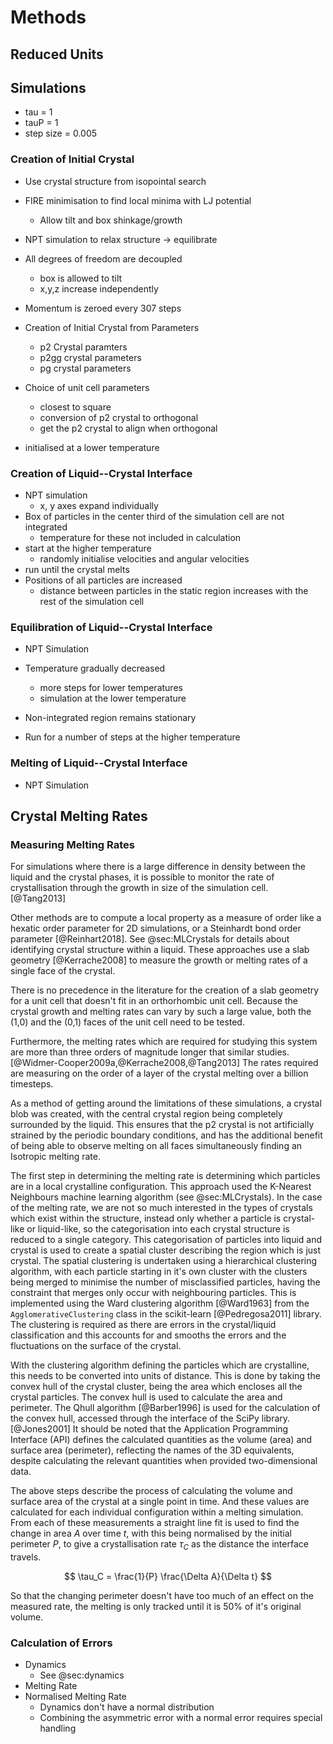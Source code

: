 # Methods

## Reduced Units

## Simulations

- tau = 1
- tauP = 1
- step size = 0.005

### Creation of Initial Crystal

- Use crystal structure from isopointal search
- FIRE minimisation to find local minima with LJ potential
    - Allow tilt and box shinkage/growth

- NPT simulation to relax structure -> equilibrate
- All degrees of freedom are decoupled
    - box is allowed to tilt
    - x,y,z increase independently
- Momentum is zeroed every 307 steps

- Creation of Initial Crystal from Parameters
    - p2 Crystal paramters
    - p2gg crystal parameters
    - pg crystal parameters

- Choice of unit cell parameters
    - closest to square
    - conversion of p2 crystal to orthogonal
    - get the p2 crystal to align when orthogonal

- initialised at a lower temperature

### Creation of Liquid--Crystal Interface

- NPT simulation
    - x, y axes expand individually
- Box of particles in the center third of the simulation cell are not integrated
    - temperature for these not included in calculation
- start at the higher temperature
    - randomly initialise velocities and angular velocities
- run until the crystal melts
- Positions of all particles are increased
    - distance between particles in the static region increases with the rest of the
      simulation cell

### Equilibration of Liquid--Crystal Interface

- NPT Simulation
- Temperature gradually decreased
    - more steps for lower temperatures
    - simulation at the lower temperature
- Non-integrated region remains stationary

- Run for a number of steps at the higher temperature

### Melting of Liquid--Crystal Interface

- NPT Simulation

## Crystal Melting Rates

### Measuring Melting Rates

For simulations where there is
a large difference in density
between the liquid and the crystal phases,
it is possible to monitor the rate of crystallisation
through the growth in size of the simulation cell. [@Tang2013]

Other methods are to compute a local property as a measure of order
like a hexatic order parameter for 2D simulations,
or a Steinhardt bond order parameter [@Reinhart2018].
See @sec:MLCrystals for details about identifying
crystal structure within a liquid.
These approaches use a slab geometry [@Kerrache2008]
to measure the growth or melting rates
of a single face of the crystal.

There is no precedence in the literature
for the creation of a slab geometry
for a unit cell that doesn't fit in an orthorhombic unit cell.
Because the crystal growth and melting rates can vary by such a large value,
both the (1,0) and the (0,1) faces of the unit cell need to be tested.

Furthermore, the melting rates which are required for studying this system
are more than three orders of magnitude longer that similar studies. [@Widmer-Cooper2009a,@Kerrache2008,@Tang2013]
The rates required are measuring on the order of
a layer of the crystal melting over
a billion timesteps.

As a method of getting around the limitations of these simulations,
a crystal blob was created,
with the central crystal region being completely surrounded by the liquid.
This ensures that the p2 crystal
is not artificially strained by the periodic boundary conditions,
and has the additional benefit
of being able to observe melting on all faces simultaneously
finding an Isotropic melting rate.

The first step in determining the melting rate
is determining which particles
are in a local crystalline configuration.
This approach used the K-Nearest Neighbours
machine learning algorithm (see @sec:MLCrystals).
In the case of the melting rate,
we are not so much interested in the types of crystals
which exist within the structure,
instead only whether a particle
is crystal-like or liquid-like,
so the categorisation into each crystal structure is
reduced to a single category.
This categorisation of particles into
liquid and crystal is used
to create a spatial cluster
describing the region which is just crystal.
The spatial clustering is undertaken
using a hierarchical clustering algorithm,
with each particle starting in it's own cluster
with the clusters being merged to minimise
the number of misclassified particles,
having the constraint that merges only occur
with neighbouring particles.
This is implemented using the Ward clustering algorithm [@Ward1963]
from the `AgglomerativeClustering` class
in the scikit-learn [@Pedregosa2011] library.
The clustering is required
as there are errors in the crystal/liquid classification
and this accounts for and smooths the errors
and the fluctuations on the surface of the crystal.

With the clustering algorithm defining the particles which are crystalline,
this needs to be converted into units of distance.
This is done by taking the convex hull
of the crystal cluster,
being the area which encloses all the crystal particles.
The convex hull is used to calculate the area and perimeter.
The Qhull algorithm [@Barber1996] is used for
the calculation of the convex hull,
accessed through the interface of the SciPy library. [@Jones2001]
It should be noted that the Application Programming Interface (API)
defines the calculated quantities as
the volume (area) and surface area (perimeter),
reflecting the names of the 3D equivalents,
despite calculating the relevant quantities when
provided two-dimensional data.

The above steps describe the process
of calculating the volume and surface area
of the crystal at a single point in time.
And these values are calculated
for each individual configuration within a melting simulation.
From each of these measurements
a straight line fit
is used to find the change in area $A$ over time $t$,
with this being normalised by the initial perimeter $P$,
to give a crystallisation rate $\tau_C$ as the distance the interface travels.

$$ \tau_C = \frac{1}{P} \frac{\Delta A}{\Delta t} $$

So that the changing perimeter doesn't
have too much of an effect on the measured rate,
the melting is only tracked until it is 50%
of it's original volume.

### Calculation of Errors

- Dynamics
    - See @sec:dynamics
- Melting Rate
- Normalised Melting Rate
    - Dynamics don't have a normal distribution
    - Combining the asymmetric error with a normal error requires special handling
